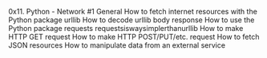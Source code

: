 0x11. Python - Network #1
General
How to fetch internet resources with the Python package urllib
How to decode urllib body response
How to use the Python package requests
requestsiswaysimplerthanurllib
How to make HTTP GET request
How to make HTTP POST/PUT/etc. request
How to fetch JSON resources
How to manipulate data from an external service
